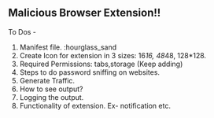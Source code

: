 Malicious Browser Extension!!
------------------------------
To Dos - 
1. Manifest file. :hourglass_sand
2. Create Icon for extension in 3 sizes: 16*16, 48*48, 128*128.
3. Required Permissions: tabs,storage (Keep adding)
4. Steps to do password sniffing on websites.
5. Generate Traffic.
6. How to see output?
7. Logging the output.
8. Functionality of extension. Ex- notification etc.

